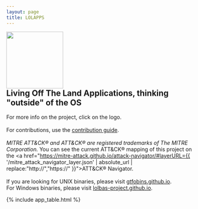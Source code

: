 ```yaml
---
layout: page
title: LOLAPPS
---
```


<div class="header-box">
<a href="https://github.com/LOLAPPS-Project/LOLAPPS/blob/main/README.md"><img src="{{ '/assets/logo.png' | relative_url }}" height="150" style="margin-right: 10px;"></a>
<div>
<h2 style="margin-top: 0">Living Off The Land Applications, thinking "outside" of the OS</h2>



For more info on the project, click on the logo.
<br><br>
For contributions, use the
<a href="https://github.com/LOLAPPS-Project/LOLAPPS/blob/main/Contributing.md">contribution guide</a>.
<br>
<br>
<span style="font-style: italic;">MITRE ATT&amp;CK&reg; and ATT&amp;CK&reg; are registered trademarks of The MITRE Corporation.</span> You can see the current ATT&amp;CK&reg; mapping of this project on the <a href="https://mitre-attack.github.io/attack-navigator/#layerURL={{ '/mitre_attack_navigator_layer.json' | absolute_url | replace:"http://","https://" }}">ATT&amp;CK&reg; Navigator</a>.
<br>
<br>
If you are looking for UNIX binaries, please visit <a href="https://gtfobins.github.io/">gtfobins.github.io</a>.
<br>
For Windows binaries, please visit <a href="https://lolbas-project.github.io/">lolbas-project.github.io</a>.  
</div>
</div>

[functions]: /functions/
{% include app_table.html %}
